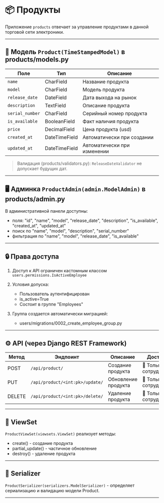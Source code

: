 # 📦 Продукты

Приложение `products` отвечает за управление продуктами в данной торговой сети электроники.

---

## 🧱 Модель `Product(TimeStampedModel)` в products/models.py

| Поле            | Тип          | Описание                      |
|-----------------|--------------|-------------------------------|
| `name`          | CharField    | Название продукта             |
| `model`         | CharField    | Модель продукта               |
| `release_date`  | DateField    | Дата выхода на рынок          |
| `description`    | TextField     | Описание продукта   |
| `serial_number`    | CharField     | Серийный номер продукта   |
| `is_available`    | BooleanField     | Факт наличия продукта   |
| `price`    | DecimalField     | Цена продукта (usd)   |
| `created_at`    | DateTimeField    | Автоматически при создании    |
| `updated_at`    | DateTimeField    | Автоматически при изменении   |

> Валидация (products/validators.py): `ReleaseDateValidator` не допускает будущих дат.

---

## 🖥 Админка `ProductAdmin(admin.ModelAdmin)` в products/admin.py

В административной панели доступны:
- поля: "id", "name", "model", "release_date", "description", "is_available", "created_at", "updated_at"
- поиск по "name", "model", "description", "serial_number"
- фильтрация по "name", "model", "release_date", "is_available"

---

## 🔒 Права доступа

1. Доступ к API ограничен кастомным классом `users.permissions.IsActiveEmployee`  


2. Условия допуска:
   - Пользователь аутентифицирован
   - is_active=True
   - Состоит в группе "Employees"


3. Группа создается автоматически миграцией:
   - users/migrations/0002_create_employee_group.py

---

## ⚙️ API (через Django REST Framework)

| Метод  | Эндпоинт                        | Описание            | Доступ               |
| ------ | ------------------------------- | ------------------- | -------------------- |
| POST   | `/api/product/`                 | Создание продукта   | 👤 Только сотрудники |
| PUT    | `/api/product/<int:pk>/update/` | Обновление продукта | 👤 Только сотрудники |
| DELETE | `/api/product/<int:pk>/delete/` | Удаление продукта   | 👤 Только сотрудники |


---

## 🧩 ViewSet

`ProductViewSet(viewsets.ViewSet)` реализует методы:
- create() - создание продукта
- partial_update() - частичное обновление
- destroy() - удаление продукта

---

## 🧱 Serializer

`ProductSerializer(serializers.ModelSerializer)` - определяет сериализацию и валидацию модели Product.

---

